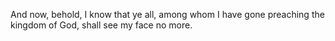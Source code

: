 And now, behold, I know that ye all, among whom I have gone preaching the kingdom of God, shall see my face no more.
